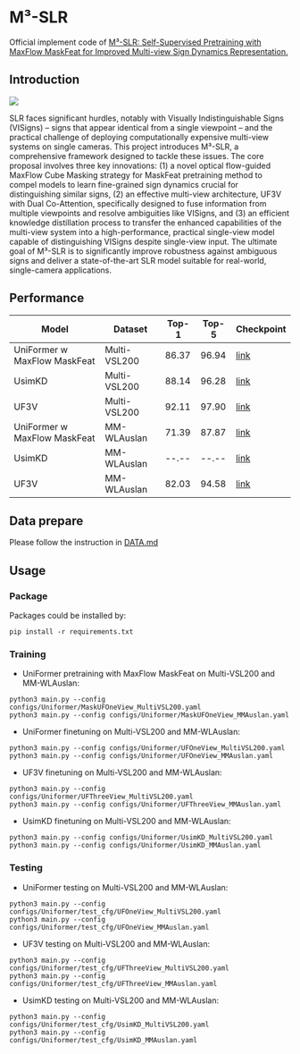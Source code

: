 # M³-SLR
Official implement code of [M³-SLR: Self-Supervised Pretraining with MaxFlow MaskFeat for Improved Multi-view Sign Dynamics Representation.](https://github.com/fossbk/M3-SLR/tree/main)
## Introduction
<img src="images/Pipeline.png">

SLR faces significant hurdles, notably with Visually Indistinguishable Signs (VISigns) – signs that appear identical from a single viewpoint – and the practical challenge of deploying computationally expensive multi-view systems on single cameras. This project introduces M³-SLR, a comprehensive framework designed to tackle these issues. The core proposal involves three key innovations: (1) a novel optical flow-guided MaxFlow Cube Masking strategy for MaskFeat pretraining method to compel models to learn fine-grained sign dynamics crucial for distinguishing similar signs, (2) an effective multi-view architecture, UF3V with Dual Co-Attention, specifically designed to fuse information from multiple viewpoints and resolve ambiguities like VISigns, and (3) an efficient knowledge distillation process to transfer the enhanced capabilities of the multi-view system into a high-performance, practical single-view model capable of distinguishing VISigns despite single-view input. The ultimate goal of M³-SLR is to significantly improve robustness against ambiguous signs and deliver a state-of-the-art SLR model suitable for real-world, single-camera applications.

## Performance
 Model                         |   Dataset    | Top-1 | Top-5 | Checkpoint | 
|------------------------------|--------------|-----------|-----------|------------|
| UniFormer w MaxFlow MaskFeat | Multi-VSL200 |   86.37   |   96.94   | [link](https://drive.google.com/drive/folders/1PQx1spmpH5Ih5lG4CorehDpN1pFjSs2H?usp=sharing) |
| UsimKD                       | Multi-VSL200 |   88.14   |   96.28   | [link](https://drive.google.com/drive/folders/1PQx1spmpH5Ih5lG4CorehDpN1pFjSs2H?usp=sharing) |
| UF3V                         | Multi-VSL200 |   92.11   |   97.90   | [link](https://drive.google.com/drive/folders/1PQx1spmpH5Ih5lG4CorehDpN1pFjSs2H?usp=sharing) |
| UniFormer w MaxFlow MaskFeat | MM-WLAuslan  |   71.39   |   87.87   | [link](https://drive.google.com/drive/folders/1PQx1spmpH5Ih5lG4CorehDpN1pFjSs2H?usp=sharing) |
| UsimKD                       | MM-WLAuslan  |   --.--   |   --.--   | [link](https://drive.google.com/drive/folders/1PQx1spmpH5Ih5lG4CorehDpN1pFjSs2H?usp=sharing) |
| UF3V                         | MM-WLAuslan  |   82.03   |   94.58   | [link](https://drive.google.com/drive/folders/1PQx1spmpH5Ih5lG4CorehDpN1pFjSs2H?usp=sharing) |
## Data prepare
Please follow the instruction in [DATA.md](DATA.md)
## Usage
### Package
Packages could be installed by:
```
pip install -r requirements.txt
```
### Training
- UniFormer pretraining with MaxFlow MaskFeat on Multi-VSL200 and MM-WLAuslan:
```
python3 main.py --config configs/Uniformer/MaskUFOneView_MultiVSL200.yaml
python3 main.py --config configs/Uniformer/MaskUFOneView_MMAuslan.yaml
```
- UniFormer finetuning on Multi-VSL200 and MM-WLAuslan:
```
python3 main.py --config configs/Uniformer/UFOneView_MultiVSL200.yaml
python3 main.py --config configs/Uniformer/UFOneView_MMAuslan.yaml
```
- UF3V finetuning on Multi-VSL200 and MM-WLAuslan:
```
python3 main.py --config configs/Uniformer/UFThreeView_MultiVSL200.yaml
python3 main.py --config configs/Uniformer/UFThreeView_MMAuslan.yaml
```
- UsimKD finetuning on Multi-VSL200 and MM-WLAuslan:
```
python3 main.py --config configs/Uniformer/UsimKD_MultiVSL200.yaml
python3 main.py --config configs/Uniformer/UsimKD_MMAuslan.yaml
```
### Testing
- UniFormer testing on Multi-VSL200 and MM-WLAuslan:
```
python3 main.py --config configs/Uniformer/test_cfg/UFOneView_MultiVSL200.yaml
python3 main.py --config configs/Uniformer/test_cfg/UFOneView_MMAuslan.yaml
```
- UF3V testing on Multi-VSL200 and MM-WLAuslan:
```
python3 main.py --config configs/Uniformer/test_cfg/UFThreeView_MultiVSL200.yaml
python3 main.py --config configs/Uniformer/test_cfg/UFThreeView_MMAuslan.yaml
```
- UsimKD testing on Multi-VSL200 and MM-WLAuslan:
```
python3 main.py --config configs/Uniformer/test_cfg/UsimKD_MultiVSL200.yaml
python3 main.py --config configs/Uniformer/test_cfg/UsimKD_MMAuslan.yaml
```
